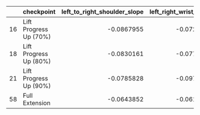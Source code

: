 |    | checkpoint             |   left_to_right_shoulder_slope |   left_right_wrist_slope |   head_tilt_slope |   normalised_shoulder_distance |   normalised_wrist_difference |   normalised_ankle_difference |   normalised_knee_distance |   right_knee_lateral_distance_from_center |   left_knee_lateral_distance_from_center |   right_ankle_lateral_distance_from_center |   left_ankle_lateral_distance_from_center |   right_wrist_lateral_distance_from_center |   left_wrist_lateral_distance_from_center |
|---:|:-----------------------|-------------------------------:|-------------------------:|------------------:|-------------------------------:|------------------------------:|------------------------------:|---------------------------:|------------------------------------------:|-----------------------------------------:|-------------------------------------------:|------------------------------------------:|-------------------------------------------:|------------------------------------------:|
| 16 | Lift Progress Up (70%) |                     -0.0867955 |               -0.0728147 |        -0.16255   |                        1.5063  |                       2.57972 |                       1.39006 |                    1.13937 |                                  0.619911 |                                 0.519427 |                                   0.691344 |                                  0.698709 |                                    1.36482 |                                   1.20809 |
| 18 | Lift Progress Up (80%) |                     -0.0830161 |               -0.0771531 |        -0.142337  |                        1.50448 |                       2.5668  |                       1.44348 |                    1.14359 |                                  0.628988 |                                 0.513144 |                                   0.731904 |                                  0.711573 |                                    1.36595 |                                   1.19325 |
| 21 | Lift Progress Up (90%) |                     -0.0785828 |               -0.0977134 |        -0.144107  |                        1.47789 |                       2.39178 |                       1.47649 |                    1.21294 |                                  0.588986 |                                 0.623949 |                                   0.679856 |                                  0.796629 |                                    1.18398 |                                   1.19646 |
| 58 | Full Extension         |                     -0.0643852 |               -0.0612674 |        -0.0916429 |                        1.48211 |                       2.5827  |                       1.49174 |                    1.17612 |                                  0.54624  |                                 0.629834 |                                   0.704029 |                                  0.787705 |                                    1.27448 |                                   1.30339 |